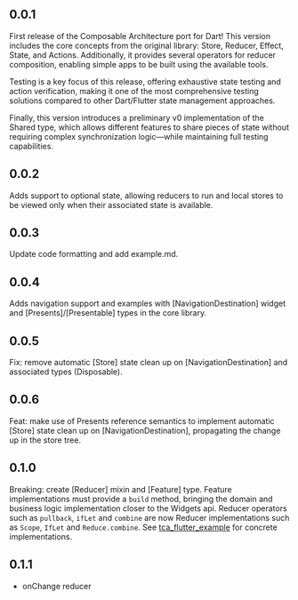 ## 0.0.1

First release of the Composable Architecture port for Dart! This version includes the core concepts from the original library: Store, Reducer, Effect, State, and Actions. Additionally, it provides several operators for reducer composition, enabling simple apps to be built using the available tools.

Testing is a key focus of this release, offering exhaustive state testing and action verification, making it one of the most comprehensive testing solutions compared to other Dart/Flutter state management approaches.

Finally, this version introduces a preliminary v0 implementation of the Shared type, which allows different features to share pieces of state without requiring complex synchronization logic—while maintaining full testing capabilities.

## 0.0.2

Adds support to optional state, allowing reducers to run and local stores to be viewed only when their associated state is available.

## 0.0.3

Update code formatting and add example.md.

## 0.0.4

Adds navigation support and examples with [NavigationDestination] widget and [Presents]/[Presentable] types in the core library.

## 0.0.5

Fix: remove automatic [Store] state clean up on [NavigationDestination] and associated types (Disposable).

## 0.0.6

Feat: make use of Presents reference semantics to implement automatic [Store] state clean up on [NavigationDestination], propagating the change up in the store tree.

## 0.1.0

Breaking: create [Reducer] mixin and [Feature] type. Feature implementations must provide a `build` method, bringing the domain and business logic implementation closer to the Widgets api. Reducer operators such as `pullback`, `ifLet` and `combine` are now Reducer implementations such as `Scope`, `IfLet` and `Reduce.combine`. See [tca_flutter_example](https://github.com/viniciusaro/dart-composable-architecture/tree/main/tca_flutter_example/lib) for concrete implementations.

## 0.1.1

- onChange reducer